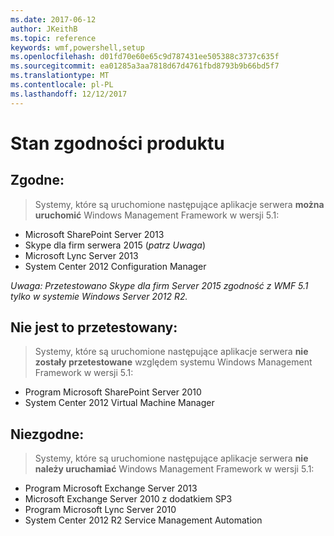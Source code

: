 ```yaml
---
ms.date: 2017-06-12
author: JKeithB
ms.topic: reference
keywords: wmf,powershell,setup
ms.openlocfilehash: d01fd70e60e65c9d787431ee505388c3737c635f
ms.sourcegitcommit: ea01285a3aa7818d67d4761fbd8793b9b66bd5f7
ms.translationtype: MT
ms.contentlocale: pl-PL
ms.lasthandoff: 12/12/2017
---
```

# <a name="product-compatibility-status"></a>Stan zgodności produktu

## <a name="compatible"></a>Zgodne:
> Systemy, które są uruchomione następujące aplikacje serwera **można uruchomić** Windows Management Framework w wersji 5.1:

- Microsoft SharePoint Server 2013
- Skype dla firm serwera 2015 (_patrz Uwaga_) 
- Microsoft Lync Server 2013
- System Center 2012 Configuration Manager

_Uwaga: Przetestowano Skype dla firm Server 2015 zgodność z WMF 5.1 tylko w systemie Windows Server 2012 R2._ 

## <a name="not-tested"></a>Nie jest to przetestowany:
> Systemy, które są uruchomione następujące aplikacje serwera **nie zostały przetestowane** względem systemu Windows Management Framework w wersji 5.1:

- Program Microsoft SharePoint Server 2010
- System Center 2012 Virtual Machine Manager

## <a name="incompatible"></a>Niezgodne:
> Systemy, które są uruchomione następujące aplikacje serwera **nie należy uruchamiać** Windows Management Framework w wersji 5.1:

- Program Microsoft Exchange Server 2013
- Microsoft Exchange Server 2010 z dodatkiem SP3
- Program Microsoft Lync Server 2010
- System Center 2012 R2 Service Management Automation

